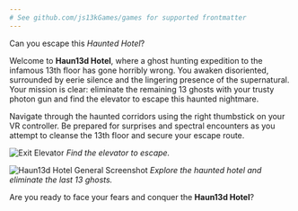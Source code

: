 ```yaml
---
# See github.com/js13kGames/games for supported frontmatter
---
```

Can you escape this _Haunted Hotel_?

Welcome to **Haun13d Hotel**, where a ghost hunting expedition to the infamous 13th floor has gone horribly wrong. You awaken disoriented, surrounded by eerie silence and the lingering presence of the supernatural. Your mission is clear: eliminate the remaining 13 ghosts with your trusty photon gun and find the elevator to escape this haunted nightmare.

Navigate through the haunted corridors using the right thumbstick on your VR controller. Be prepared for surprises and spectral encounters as you attempt to cleanse the 13th floor and secure your escape route.

![Exit Elevator](//github.com/sorskoot/JS13K2024/blob/main/art/Release/screenshot1.png?raw=true)
_Find the elevator to escape._

![Haun13d Hotel General Screenshot](//github.com/sorskoot/JS13K2024/blob/main/art/Release/screenshot2.png?raw=true)
_Explore the haunted hotel and eliminate the last 13 ghosts._

Are you ready to face your fears and conquer the **Haun13d Hotel**?
